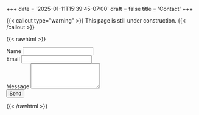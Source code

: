 +++
date = '2025-01-11T15:39:45-07:00'
draft = false
title = 'Contact'
+++

{{< callout type="warning" >}}
  This page is still under construction.
{{< /callout >}}

{{< rawhtml >}}
<form name="contact" method="POST" data-netlify="true" class="space-y-4 mx-auto">
  <input type="hidden" name="form-name" value="contact">
  
  <div>
    <label for="name" class="block text-sm font-medium text-gray-700">Name</label>
    <input type="text" id="name" name="name" required class="mt-1 block w-full p-2 border border-gray-300 rounded-md shadow-sm focus:outline-none focus:ring-2 focus:ring-blue-500 focus:border-blue-500">
  </div>

  <div>
    <label for="email" class="block text-sm font-medium text-gray-700">Email</label>
    <input type="email" id="email" name="email" required class="mt-1 block w-full p-2 border border-gray-300 rounded-md shadow-sm focus:outline-none focus:ring-2 focus:ring-blue-500 focus:border-blue-500">
  </div>

  <div>
    <label for="message" class="block text-sm font-medium text-gray-700">Message</label>
    <textarea id="message" name="message" required class="mt-1 block w-full p-2 border border-gray-300 rounded-md shadow-sm focus:outline-none focus:ring-2 focus:ring-blue-500 focus:border-blue-500" rows="4"></textarea>
  </div>

  <button type="submit" class="w-full mt-4 py-2 px-4 bg-blue-500 text-white font-semibold rounded-lg hover:bg-blue-600 focus:outline-none focus:ring-2 focus:ring-blue-500 focus:ring-opacity-50">
    Send
  </button>
</form>
{{< /rawhtml >}}